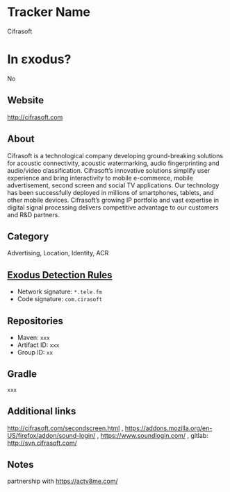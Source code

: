 # Tracker Name
Cifrasoft

# In εxodus?
No

## Website
http://cifrasoft.com

## About
Cifrasoft is a technological company developing ground-breaking solutions for acoustic connectivity, acoustic watermarking, audio fingerprinting and audio/video classification. Cifrasoft’s innovative solutions simplify user experience and bring interactivity to mobile e-commerce, mobile advertisement, second screen and social TV applications. Our technology has been successfully deployed in millions of smartphones, tablets, and other mobile devices. Cifrasoft’s growing IP portfolio and vast expertise in digital signal processing delivers competitive advantage to our customers and R&D partners.

## Category
Advertising, Location, Identity, ACR 

## [Exodus Detection Rules](https://exodus-privacy.eu.org)
*   Network signature: `*.tele.fm`
*   Code signature: `com.cirasoft`

## Repositories
*   Maven: `xxx`
*   Artifact ID: `xxx`
*   Group ID: `xx`

## Gradle
`xxx`

## Additional links
http://cifrasoft.com/secondscreen.html , https://addons.mozilla.org/en-US/firefox/addon/sound-login/ , https://www.soundlogin.com/ ,
gitlab: http://svn.cifrasoft.com/ 

## Notes
partnership with https://actv8me.com/
